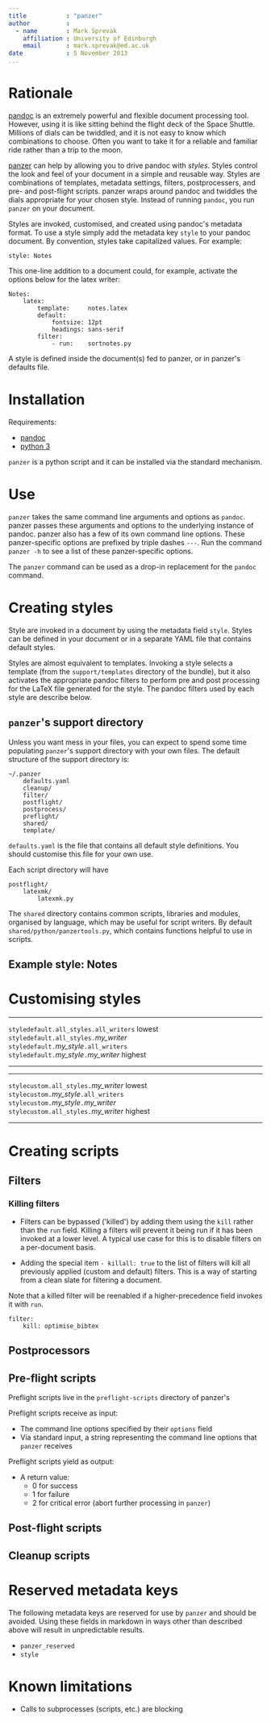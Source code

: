 ```yaml
---
title           : "panzer"
author          :
  - name        : Mark Sprevak
    affiliation : University of Edinburgh
    email       : mark.sprevak@ed.ac.uk
date            : 5 November 2013
...
```


# Rationale

[pandoc] is an extremely powerful and flexible document processing tool. 
    However, using it is like sitting behind the flight deck of the Space Shuttle. 
    Millions of dials can be twiddled, and it is not easy to know which combinations to choose. 
    Often you want to take it for a reliable and familiar ride rather than a trip to the moon. 

[panzer] can help by allowing you to drive pandoc with *styles*. 
    Styles control the look and feel of your document in a simple and reusable way. 
    Styles are combinations of templates, metadata settings, filters, postprocessers, and pre- and post-flight scripts. 
    panzer wraps around pandoc and twiddles the dials appropriate for your chosen style. 
    Instead of running `pandoc`, you run `panzer` on your document.

Styles are invoked, customised, and created using pandoc's metadata format.
    To use a style simply add the metadata key `style` to your pandoc document. 
    By convention, styles take capitalized values. 
    For example:

``` {.yaml}
style: Notes
```

This one-line addition to a document could, for example, activate the options below for the latex writer:

``` {.yaml}
Notes:
    latex:
        template:     notes.latex
        default:
            fontsize: 12pt
            headings: sans-serif
        filter:       
            - run:    sortnotes.py
```

A style is defined inside the document(s) fed to panzer, or in panzer's defaults file.

<!--Like pandoc, panzer expects all input to be encoded in utf-8, and yields-->
<!--all output in utf-8. This also to all interactions between panzer and-->
<!--processes that it spawns (scripts, etc.).-->


# Installation

Requirements:

* [pandoc]
* [python 3]

`panzer` is a python script and it can be installed via the standard mechanism.



# Use

`panzer` takes the same command line arguments and options as `pandoc`.
    panzer passes these arguments and options to the underlying instance of pandoc.
    panzer also has a few of its own command line options.
    These panzer-specific options are prefixed by triple dashes `---`.
    Run the command `panzer -h` to see a list of these panzer-specific options.

The `panzer` command can be used as a drop-in replacement for the `pandoc` command.


# Creating styles

Style are invoked in a document by using the metadata field `style`.
Styles can be defined in your document or in a separate YAML file that
contains default styles.

Styles are almost equivalent to templates. Invoking a style selects a
template (from the `support/templates` directory of the bundle), but it
also activates the appropriate pandoc filters to perform pre and post
processing for the LaTeX file generated for the style. The pandoc
filters used by each style are describe below. 

## `panzer`'s support directory

Unless you want mess in your files, you can expect to spend some time populating `panzer`'s support directory with your own files.
The default structure of the support directory is:

```
~/.panzer
    defaults.yaml
    cleanup/
    filter/
    postflight/
    postprocess/
    preflight/
    shared/
    template/
```

`defaults.yaml` is the file that contains all default style definitions.
    You should customise this file for your own use.

Each script directory will have 

```
postflight/
    latexmk/
        latexmk.py
```

The `shared` directory contains common scripts, libraries and modules, organised by language, which may be useful for script writers.
    By default `shared/python/panzertools.py`, which contains functions helpful to use in scripts.


## Example style: Notes


# Customising styles

--------------------------------------    --------      
`styledefault.all_styles.all_writers`     lowest                                
`styledefault.all_styles.`*my_writer*                                       
`styledefault.`*my_style*`.all_writers`                                     
`styledefault.`*my_style*`.`*my_writer*   highest                                
--------------------------------------    --------

--------------------------------------    --------   
`stylecustom.all_styles.`*my_writer*      lowest   
`stylecustom.`*my_style*`.all_writers`             
`stylecustom.`*my_style*`.`*my_writer*             
`stylecustom.all_styles.`*my_writer*      highest  
--------------------------------------    --------

# Creating scripts


## Filters

### Killing filters

* Filters can be bypassed ('killed') by adding them using the `kill` rather than the `run` field. Killing a filters will prevent it being run if it has been invoked at a lower level. A typical use case for this is to disable filters on a per-document basis.

* Adding the special item `- killall: true` to the list of filters will kill all previously applied (custom and default) filters. This is a way of starting from a clean slate for filtering a document.

Note that a killed filter will be reenabled if a higher-precedence field invokes it with `run`. 

``` {.yaml}
filter:   
    kill: optimise_bibtex
```


## Postprocessors

## Pre-flight scripts

Preflight scripts live in the `preflight-scripts` directory of panzer's 

Preflight scripts receive as input:

* The command line options specified by their `options` field
* Via standard input, a string representing the command line options that `panzer` receives

Preflight scripts yield as output:

* A return value: 
    * 0 for success
    * 1 for failure
    * 2 for critical error (abort further processing in `panzer`)

## Post-flight scripts

## Cleanup scripts


# Reserved metadata keys

The following metadata keys are reserved for use by `panzer` and should be avoided. 
    Using these fields in markdown in ways other than described above will result in unpredictable results.

* `panzer_reserved`
* `style`

# Known limitations

* Calls to subprocesses (scripts, etc.) are blocking


[pandoc]: http://johnmacfarlane.net/pandoc/index.html
[panzer]: https://github.com/msprev
[python 3]: https://www.python.org/download/releases/3.0

